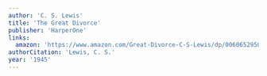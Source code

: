 ```yaml
---
author: 'C. S. Lewis'
title: 'The Great Divorce'
publisher: 'HarperOne'
links:
  amazon: 'https://www.amazon.com/Great-Divorce-C-S-Lewis/dp/0060652950'
authorCitation: 'Lewis, C. S.'
year: '1945'
---
```

